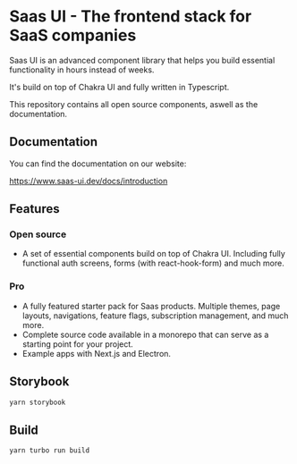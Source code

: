 # Saas UI - The frontend stack for SaaS companies

Saas UI is an advanced component library that helps you build essential functionality in hours instead of weeks.

It's build on top of Chakra UI and fully written in Typescript.

This repository contains all open source components, aswell as the documentation.

## Documentation

You can find the documentation on our website:

https://www.saas-ui.dev/docs/introduction

## Features

### Open source

- A set of essential components build on top of Chakra UI. Including fully functional auth screens, forms (with react-hook-form) and much more.

### Pro

- A fully featured starter pack for Saas products. Multiple themes, page layouts, navigations, feature flags, subscription management, and much more.
- Complete source code available in a monorepo that can serve as a starting point for your project.
- Example apps with Next.js and Electron.

## Storybook

```bash
yarn storybook
```

## Build

```bash
yarn turbo run build
```
